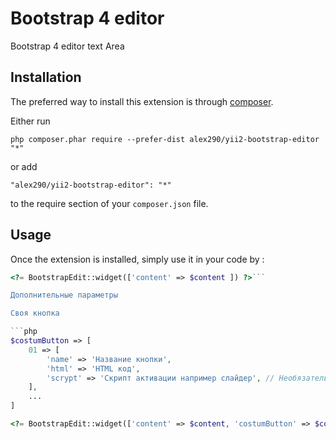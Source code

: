 Bootstrap 4 editor
==================
Bootstrap 4 editor text Area

Installation
------------

The preferred way to install this extension is through [composer](http://getcomposer.org/download/).

Either run

```
php composer.phar require --prefer-dist alex290/yii2-bootstrap-editor "*"
```

or add

```
"alex290/yii2-bootstrap-editor": "*"
```

to the require section of your `composer.json` file.


Usage
-----

Once the extension is installed, simply use it in your code by  :

```php
<?= BootstrapEdit::widget(['content' => $content ]) ?>```

Дополнительные параметры

Своя кнопка

```php
$costumButton => [
    01 => [
        'name' => 'Название кнопки',
        'html' => 'HTML код',
        'scrypt' => 'Скрипт активации например слайдер', // Необязательный параметр
    ],
    ...
]
```

```php
<?= BootstrapEdit::widget(['content' => $content, 'costumButton' => $costumButton ]) ?>
```